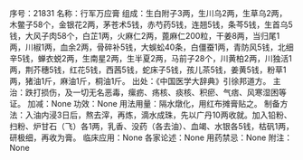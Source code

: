 序号：21831
名称：行军万应膏
组成：生白附子3两，生川乌2两，生草乌2两，木鳖子58个，金银花2两，茅苍术5钱，赤芍药5钱，连翘5钱，条芩5钱，生首乌5钱，大风子肉58个，白芷1两，火麻仁2两，蓖麻仁200粒，干姜8两，当归尾1两，川椒1两，血余2两，骨碎补5钱，大蜈蚣40条，白僵蚕1两，青防风5钱，北细辛5钱，蝉衣蜕2两，生南星2两，生半夏2两，马前子28个，川黄柏2两，川独活1两，荆芥穗5钱，红花5钱，西茜5钱，蛇床子5钱，孩儿茶5钱，姜黄5钱，粉草1两，猪油1斤，麻油1斤，桐油1斤。
出处：《中国医学大辞典》引徐邦道方。
主治：跌打损伤，及一切无名恶毒，瘰疬、疡核、痰核、积瘀、气痞、风寒湿困等证。
加减：None
功效：None
用法用量：隔水燉化，用红布摊膏贴之。
制备方法：入油内浸3日后，熬去滓，再炼，滴水成珠，先以广丹10两收就。加入铅粉、扫粉、炉甘石（飞）各1两，乳香、没药（各去油）、血竭、水银各5钱，枯矾1两，研极细，再收为膏。
临床应用：None
各家论述：None
用药禁忌：None
附注：None
